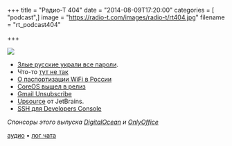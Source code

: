 +++
title = "Радио-Т 404"
date = "2014-08-09T17:20:00"
categories = [ "podcast",]
image = "https://radio-t.com/images/radio-t/rt404.jpg"
filename = "rt_podcast404"

+++

![](https://radio-t.com/images/radio-t/rt404.jpg)

* [Злые русские украли все пароли](http://mashable.com/2014/08/05/russian-hacker-passwords/).
* Что-то [тут не так](http://www.theverge.com/2014/8/6/5973729/the-problem-with-the-new-york-times-biggest-hack-ever)
* [О паспортизации WiFi в России](http://echo.msk.ru/blog/nossik/1376090-echo/)
* [CoreOS вышел в релиз](http://www.infoq.com/news/2014/08/coreos-first-stable-release)
* [Gmail Unsubscribe](http://www.adweek.com/news/technology/gmails-unsubscribe-button-could-be-huge-blow-email-marketers-159354)
* [Upsource](http://www.jetbrains.com/upsource/) от JetBrains.
* [SSH для Developers Console](http://googlecloudplatform.blogspot.com/2014/08/introducing-ssh-from-developers-console.html)


_Спонсоры этого выпуска [DigitalOcean](https://www.digitalocean.com) и [OnlyOffice](http://www.onlyoffice.com)_

[аудио](https://cdn.radio-t.com/rt_podcast404.mp3) • [лог чата](http://chat.radio-t.com/logs/radio-t-404.html)
<audio src="https://cdn.radio-t.com/rt_podcast404.mp3" preload="none"></audio>